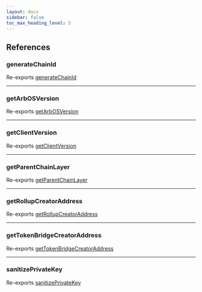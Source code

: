 ```yaml
---
layout: docs
sidebar: false
toc_max_heading_level: 5
---
```


## References

### generateChainId

Re-exports [generateChainId](generateChainId/functions/generateChainId.md)

---

### getArbOSVersion

Re-exports [getArbOSVersion](getArbOSVersion/functions/getArbOSVersion.md)

---

### getClientVersion

Re-exports [getClientVersion](getClientVersion/functions/getClientVersion.md)

---

### getParentChainLayer

Re-exports [getParentChainLayer](getParentChainLayer/functions/getParentChainLayer.md)

---

### getRollupCreatorAddress

Re-exports [getRollupCreatorAddress](getters/functions/getRollupCreatorAddress.md)

---

### getTokenBridgeCreatorAddress

Re-exports [getTokenBridgeCreatorAddress](getters/functions/getTokenBridgeCreatorAddress.md)

---

### sanitizePrivateKey

Re-exports [sanitizePrivateKey](sanitizePrivateKey/functions/sanitizePrivateKey.md)
